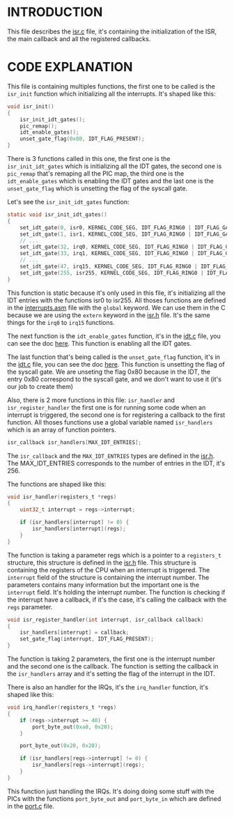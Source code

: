 # INTRODUCTION

This file describes the [isr.c](../../../src/interrupts/isr.c) file, it's containing the initialization of the ISR, the main callback and all the registered callbacks.

# CODE EXPLANATION

This file is containing multiples functions, the first one to be called is the `isr_init` function which initializing all the interrupts. It's shaped like this:
```c
void isr_init()
{
    isr_init_idt_gates();
    pic_remap();
    idt_enable_gates();
    unset_gate_flag(0x80, IDT_FLAG_PRESENT);
}
```
There is 3 functions called in this one, the first one is the `isr_init_idt_gates` which is initializing all the IDT gates, the second one is `pic_remap` that's remaping all the PIC map, the third one is the `idt_enable_gates` which is enabling the IDT gates and the last one is the `unset_gate_flag` which is unsetting the flag of the syscall gate.

Let's see the `isr_init_idt_gates` function:
```c
static void isr_init_idt_gates()
{
    set_idt_gate(0, isr0, KERNEL_CODE_SEG, IDT_FLAG_RING0 | IDT_FLAG_GATE_32BIT_INT);
    set_idt_gate(1, isr1, KERNEL_CODE_SEG, IDT_FLAG_RING0 | IDT_FLAG_GATE_32BIT_INT);
    // ...
    set_idt_gate(32, irq0, KERNEL_CODE_SEG, IDT_FLAG_RING0 | IDT_FLAG_GATE_32BIT_INT);
    set_idt_gate(33, irq1, KERNEL_CODE_SEG, IDT_FLAG_RING0 | IDT_FLAG_GATE_32BIT_INT);
    // ...
    set_idt_gate(47, irq15, KERNEL_CODE_SEG, IDT_FLAG_RING0 | IDT_FLAG_GATE_32BIT_INT);
    set_idt_gate(255, isr255, KERNEL_CODE_SEG, IDT_FLAG_RING0 | IDT_FLAG_GATE_32BIT_INT);
}
```
This function is static because it's only used in this file, it's initializing all the IDT entries with the functions isr0 to isr255. All thoses functions are defined in the [interrupts.asm](../../../src/interrupts/interrupts.asm) file with the `global` keyword. We can use them in the C because we are using the `extern` keyword in the [isr.h](../../../src/interrupts/isr.h) file. It's the same things for the `irq0` to `irq15` functions.

The next function is the `idt_enable_gates` function, it's in the [idt.c](../../../src/interrupts/idt.c) file, you can see the doc [here](idt.md). This function is enabling all the IDT gates.

The last function that's being called is the `unset_gate_flag` function, it's in the [idt.c](../../../src/interrupts/idt.c) file, you can see the doc [here](idt.md). This function is unsetting the flag of the syscall gate. We are unseting the flag 0x80 because in the IDT, the entry 0x80 correspond to the syscall gate, and we don't want to use it (it's our job to create them)

Also, there is 2 more functions in this file: `isr_handler` and `isr_register_handler` the first one is for running some code when an interrupt is triggered, the second one is for registering a callback to the first function. All thoses functions use a global variable named `isr_handlers` which is an array of function pointers.
```c
isr_callback isr_handlers[MAX_IDT_ENTRIES];
```
The `isr_callback` and the `MAX_IDT_ENTRIES` types are defined in the [isr.h](../../../src/interrupts/isr.h). The MAX_IDT_ENTRIES corresponds to the number of entries in the IDT, it's 256.

The functions are shaped like this:
```c
void isr_handler(registers_t *regs)
{
    uint32_t interrupt = regs->interrupt;

    if (isr_handlers[interrupt] != 0) {
        isr_handlers[interrupt](regs);
    }
}
```
The function is taking a parameter regs which is a pointer to a `registers_t` structure, this structure is defined in the [isr.h](../../../src/interrupts/isr.h) file. This structure is containing the registers of the CPU when an interrupt is triggered. The `interrupt` field of the structure is containing the interrupt number.
The parameters contains many information but the important one is the `interrupt` field. It's holding the interrupt number.
The function is checking if the interrupt have a callback, if it's the case, it's calling the callback with the `regs` parameter.


```c
void isr_register_handler(int interrupt, isr_callback callback)
{
    isr_handlers[interrupt] = callback;
    set_gate_flag(interrupt, IDT_FLAG_PRESENT);
}
```
The function is taking 2 parameters, the first one is the interrupt number and the second one is the callback. The function is setting the callback in the `isr_handlers` array and it's setting the flag of the interrupt in the IDT.

There is also an handler for the IRQs, it's the `irq_handler` function, it's shaped like this:
```c
void irq_handler(registers_t *regs)
{
    if (regs->interrupt >= 40) {
        port_byte_out(0xa0, 0x20);
    }

    port_byte_out(0x20, 0x20);

    if (isr_handlers[regs->interrupt] != 0) {
        isr_handlers[regs->interrupt](regs);
    }
}
```
This function just handling the IRQs. It's doing doing some stuff with the PICs with the functions `port_byte_out` and `port_byte_in` which are defined in the [port.c](../../../src/interrupts/port.c) file.
